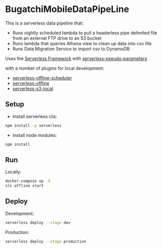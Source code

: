 # BugatchiMobileDataPipeLine

This is a serverless data pipeline that:

- Runs nightly scheduled lambda to pull a headerless pipe delimited file from an external FTP drive to an S3 bucket
- Runs lambda that queries Athena view to clean up data into csv file
- Runs Data Migration Service to import csv to DynamoDB

Uses the [Serverless Framework](https://serverless.com/) with [serverless-pseudo-parameters](https://github.com/svdgraaf/serverless-pseudo-parameters)

with a number of plugins for local development:
  - [serverless-offline-scheduler](https://github.com/ajmath/serverless-offline-scheduler)
  - [serverless-offline](https://github.com/dherault/serverless-offline)
  - [serverless-s3-local](https://github.com/ar90n/serverless-s3-local)

## Setup

- Install serverless clis:

```bash
npm install -g serverless
```
- Install node modules:

```bash
npm install
```

## Run

Locally:

```bash
docker-compose up -d
sls offline start 
```

## Deploy

Development:

```bash
serverless deploy --stage dev
```

Production:

```bash
serverless deploy --stage production
```
